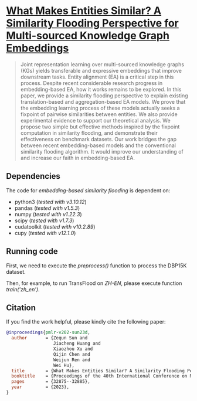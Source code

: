 # [What Makes Entities Similar? A Similarity Flooding Perspective for Multi-sourced Knowledge Graph Embeddings](https://proceedings.mlr.press/v202/sun23d/sun23d.pdf)

> Joint representation learning over multi-sourced knowledge graphs (KGs) yields transferable and expressive embeddings that improve downstream tasks. Entity alignment (EA) is a critical step in this process. Despite recent considerable research progress in embedding-based EA, how it works remains to be explored. In this paper, we provide a similarity flooding perspective to explain existing translation-based and aggregation-based EA models. We prove that the embedding learning process of these models actually seeks a fixpoint of pairwise similarities between entities. We also provide experimental evidence to support our theoretical analysis. We propose two simple but effective methods inspired by the fixpoint computation in similarity flooding, and demonstrate their effectiveness on benchmark datasets. Our work bridges the gap between recent embedding-based models and the conventional similarity flooding algorithm. It would improve our understanding of and increase our faith in embedding-based EA.

## Dependencies

The code for *embedding-based similarity flooding* is dependent on:

* python3 (*tested with v3.10.12*)
* pandas (*tested with v1.5.3*)
* numpy (*tested with v1.22.3*)
* scipy (*tested with v1.7.3*)
* cudatoolkit (*tested with v10.2.89*)
* cupy (*tested with v12.1.0*)

## Running code

First, we need to execute the *preprocess()* function to process the DBP15K dataset.

Then, for example, to run TransFlood on *ZH-EN*, please execute function *train('zh_en')*.

## Citation
If you find the work helpful, please kindly cite the following paper:
```bibtex
@inproceedings{pmlr-v202-sun23d,
  author       = {Zequn Sun and
                  Jiacheng Huang and
                  Xiaozhou Xu and
                  Qijin Chen and
                  Weijun Ren and
                  Wei Hu},
  title        = {What Makes Entities Similar? A Similarity Flooding Perspective for Multi-sourced Knowledge Graph Embeddings},
  booktitle    = {Proceedings of the 40th International Conference on Machine Learning},
  pages        = {32875--32885},
  year         = {2023},
}
```
